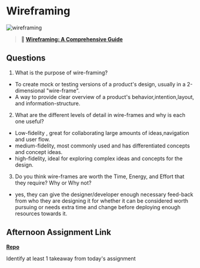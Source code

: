 # Wireframing

![wireframing](https://bcw.blob.core.windows.net/public/img/courses/2293087935019893)

> **📖 [Wireframing: A Comprehensive Guide](https://codeworksacademy.com/fs-student-guide/resources/wk1/06-Wireframing)**

## Questions

1. What is the purpose of wire-framing?

- To create mock or testing versions of a product's design, usually in a 2-dimensional "wire-frame".
- A way to provide clear overview of a product's behavior,intention,layout, and information-structure.

2. What are the different levels of detail in wire-frames and why is each one useful?

- Low-fidelity , great for collaborating large amounts of ideas,navigation and user flow.
- medium-fidelity, most commonly used and has differentiated concepts and concept ideas.
- high-fidelity, ideal for exploring complex ideas and concepts for the design.

3. Do you think wire-frames are worth the Time, Energy, and Effort that they require? Why or Why not?

- yes, they can give the designer/developer enough necessary feed-back from who they are designing it for whether it can be considered worth pursuing or needs extra time and change before deploying enough resources towards it.

## Afternoon Assignment Link

**[Repo](https://jackgilbert99.github.io/partner-site/)**

Identify at least 1 takeaway from today's assignment
